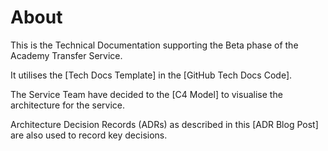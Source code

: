 # About

This is the Technical Documentation supporting the Beta phase of the Academy Transfer Service.

It utilises the [Tech Docs Template] in the [GitHub Tech Docs Code].

The Service Team have decided to the [C4 Model] to visualise the architecture for the service.

Architecture Decision Records (ADRs) as described in this [ADR Blog Post] are also used to record key decisions.